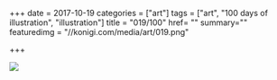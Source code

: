 +++
date = 2017-10-19
categories = ["art"]
tags = ["art", "100 days of illustration", "illustration"]
title = "019/100"
href= ""
summary=""
featuredimg = "//konigi.com/media/art/019.png"

+++

<img src="//konigi.com/media/art/019.png" />
